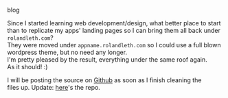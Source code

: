 blog

Since I started learning web development/design, what better place to start than to replicate my apps' landing pages so I can bring them all back under `rolandleth.com`?  
They were moved under `appname.rolandleth.com` so I could use a full blown wordpress theme, but no need any longer.  
I'm pretty pleased by the result, everything under the same roof again.   
As it should! :)  
  
I will be posting the source on [Github](http://github.com/rolandleth) as soon as I finish cleaning the  
files up.  Update: [here](https://github.com/rolandleth/RLLandingPage)'s the repo.